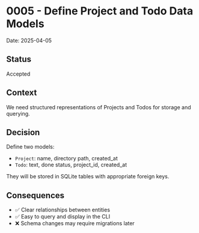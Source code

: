 # 0005 - Define Project and Todo Data Models

Date: 2025-04-05

## Status

Accepted

## Context

We need structured representations of Projects and Todos for storage and querying.

## Decision

Define two models:
- `Project`: name, directory path, created_at
- `Todo`: text, done status, project_id, created_at

They will be stored in SQLite tables with appropriate foreign keys.

## Consequences

- ✅ Clear relationships between entities
- ✅ Easy to query and display in the CLI
- ❌ Schema changes may require migrations later
